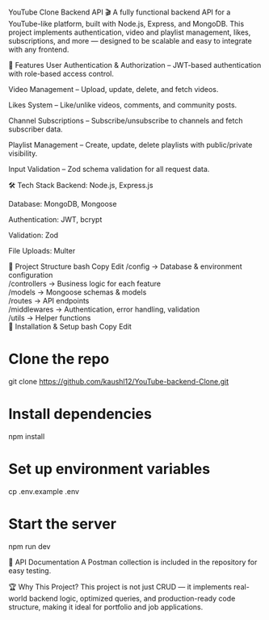 YouTube Clone Backend API 🎬
A fully functional backend API for a YouTube-like platform, built with Node.js, Express, and MongoDB.
This project implements authentication, video and playlist management, likes, subscriptions, and more — designed to be scalable and easy to integrate with any frontend.

🚀 Features
User Authentication & Authorization – JWT-based authentication with role-based access control.

Video Management – Upload, update, delete, and fetch videos.

Likes System – Like/unlike videos, comments, and community posts.

Channel Subscriptions – Subscribe/unsubscribe to channels and fetch subscriber data.

Playlist Management – Create, update, delete playlists with public/private visibility.

Input Validation – Zod schema validation for all request data.

🛠 Tech Stack
Backend: Node.js, Express.js

Database: MongoDB, Mongoose

Authentication: JWT, bcrypt

Validation: Zod

File Uploads: Multer

📂 Project Structure
bash
Copy
Edit
/config        → Database & environment configuration  
/controllers   → Business logic for each feature  
/models        → Mongoose schemas & models  
/routes        → API endpoints  
/middlewares   → Authentication, error handling, validation  
/utils         → Helper functions  
📌 Installation & Setup
bash
Copy
Edit
# Clone the repo
git clone https://github.com/kaushl12/YouTube-backend-Clone.git

# Install dependencies
npm install

# Set up environment variables
cp .env.example .env

# Start the server
npm run dev

📄 API Documentation
A Postman collection is included in the repository for easy testing.

🏆 Why This Project?
This project is not just CRUD — it implements real-world backend logic, optimized queries, and production-ready code structure, making it ideal for portfolio and job applications.
